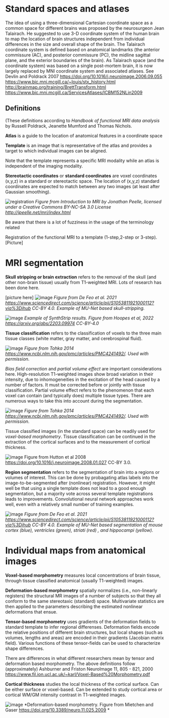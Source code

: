 # Standard spaces and atlases 

The idea of using a three-dimensional Cartesian coordinate space as a common space for different brains was proposed by the neurosurgeon Jean Talairach. He suggested to use 3-D coordinate system of the human brain to map the location of brain structures independent from individual differences in the size and overall shape of the brain. The Talairach coordinate system is defined based on anatomical landmarks (the anterior commissure (AC), and posterior commissure (PC), the midline sagittal plane, and the exterior boundaries of the brain).  As Talairach space (and the coordinate system) was based on a single post-mortem brain, it is now largely replaced by MNI coordinate system and associated atlases. See Devlin and Poldrack 2007 https://doi.org/10.1016/j.neuroimage.2006.09.055 https://www.bic.mni.mcgill.ca/~louis/stx_history.html http://brainmap.org/training/BrettTransform.html https://www.bic.mni.mcgill.ca/ServicesAtlases/ICBM152NLin2009

## Definitions
(These definitions according to *Handbook of functional MRI data analysis* by Russell Poldrack, Jeanette Mumford and Thomas Nichols.

**Atlas** is a guide to the location of anatomical features in a coordinate space

**Template** is an image that is representative of the atlas and provides a target to which individual images can be aligned. 

Note that the template represents a specific MRI modality while an atlas is independent of the imaging modality.  

**Stereotactic coordinates** or **standard coordinates** are voxel coordinates (x,y,z) in a standard or stereotactic space. The location of (x,y,z) standard coordinates are expected to match between any two images (at least after Gaussian smoothing).

![registration](https://user-images.githubusercontent.com/6709791/168842588-2b1f08d1-863c-4408-990f-90c9ec3e6655.png) 
*Figure from Introduction to MRI by Jonathan Peelle,  licensed under a Creative Commons BY-NC-SA 3.0 License http://jpeelle.net/mri/index.html*

Be aware that there is a lot of fuzziness in the usage of the terminology related 

Registration of the functional MRI to a template (1-step,2-step or 3-step). [Picture]

# MRI segmentation

**Skull stripping or brain extraction** refers to the removal of the skull (and other non-brain tissue) usually from T1-weighted MRI. Lots of research has been done here.

[picture here]
![image](https://user-images.githubusercontent.com/6709791/168875044-e8882ed9-b0c8-4188-9103-0a667c0e7f60.png) 
*Figure from De Feo et al. 2021 https://www.sciencedirect.com/science/article/pii/S1053811921000112?via%3Dihub CC-BY 4.0. Example of MU-Net based skull-stripping.*

![image](https://user-images.githubusercontent.com/6709791/168876381-7284d144-fccd-452b-83fb-f8045ae83a76.png)
*Example of SynthStrip results. Figure from Hoopes et al, 2022 https://arxiv.org/abs/2203.09974 CC-BY-4.0*

**Tissue classification** refers to the classification of voxels to the three main tissue classes (white matter, gray matter, and cerebrospinal fluid).

![image](https://user-images.githubusercontent.com/6709791/168891576-47a1309a-1278-46b7-b307-b11bfc20bc68.png)
*Figure from Tohka 2014 https://www.ncbi.nlm.nih.gov/pmc/articles/PMC4241492/. Used with permission.*

*Bias field correction* and *partial volume effect* are important considerations here. High-resolution T1-weighted images show broad variation in their intensity, due to inhomogeneities in the excitation of the head caused by a number of factors. It must be corrected before or jointly with tissue classification. Partial volume effect refers to the phenomenon that each voxel can contain (and typically does) multiple tissue types. There are numerous ways to take this into account during the segmentation.   

![image](https://user-images.githubusercontent.com/6709791/168880453-7a8e9717-c3a7-4de2-9115-3440d517cd25.png)
*Figure from Tohka 2014 https://www.ncbi.nlm.nih.gov/pmc/articles/PMC4241492/. Used with permission.*

Tissue classified images (in the standard space) can be readily used for *voxel-based morphometry*. Tissue classification can be continued in the extraction of the cortical surfaces and to the measurement of cortical thickness. 

![image](https://user-images.githubusercontent.com/6709791/168894936-abaeb531-bf17-485f-b9df-0c4f817962fc.png) Figure from Hutton et al 2008 https://doi.org/10.1016/j.neuroimage.2008.01.027 CC-BY 3.0. 


**Region segmentation** refers to the segmentation of brain into a regions or volumes of interest. This can be done by probagating atlas labels into the image-to-be-segmented after (nonlinear) registration. However, it might well be that using a single template does not lead to a good enough segmentation, but a majority vote across several template registrations leads to improvements. Convolutional neural network approaches work well, even with a relatively small number of training examples.    

![image](https://user-images.githubusercontent.com/6709791/168890882-f2631eae-1e2e-42c3-8f46-3baa59ba6f05.png)
*Figure from De Feo et al. 2021 https://www.sciencedirect.com/science/article/pii/S1053811921000112?via%3Dihub CC-BY 4.0. Example of MU-Net based segmentation of mouse cortex (blue), ventricles (green), striati (red) , and hippocampi (yellow).*

# Individual maps from anatomical images

**Voxel-based morphometry**  measures local concentrations of brain tissue, through tissue classified anatomical (usually T1-weighted) images. 

**Deformation-based morphometry** spatially normalizes (i.e., non-linearly registers) the structural MR images of a number of subjects so that they all conform to the same stereotaxic (standard) space. Multivariate statistics are then applied to the parameters describing the estimated nonlinear deformations that ensue.

**Tensor-based morphometry** uses gradients of the deformation fields to standard template to infer regional differenses. Deformation fields encode the relative positions of different brain structures, but local shapes (such as volumes, lengths and areas) are encoded in their gradients (Jacobian matrix field). Various functions of these tensor-fields can be used to characterize shape differences. 

There are differences in what different researchers mean by tensor and deformation based morphometry. The above definitions follow (approximately) Ashburner and Friston NeuroImage 11, 805 - 821, 2000   https://www.fil.ion.ucl.ac.uk/~karl/Voxel-Based%20Morphometry.pdf

**Cortical thickness** studies the local thickness of the cortical surface. Can be either surface or voxel-based. Can be extended to study cortical area or cortical WM/GM intensity contrast in T1-weighted images.

![image](https://user-images.githubusercontent.com/6709791/169776836-0b6dfcff-14ba-467d-9c92-3fa50f55721e.png) 
*Deformation-based morphometry. Figure from Mietchen and Gaser  https://doi.org/10.3389/neuro.11.025.2009 * 

